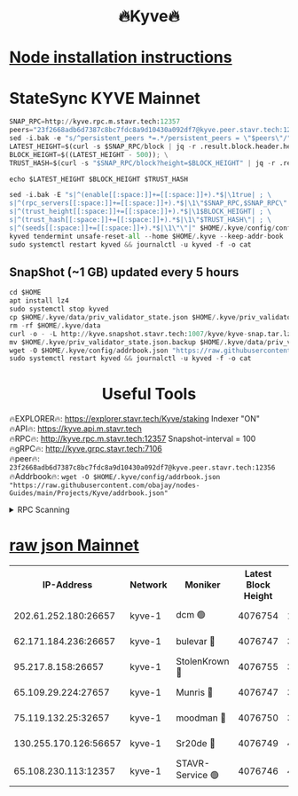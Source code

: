 <h1 align="center"> 🔥Kyve🔥</h1>

[Node installation instructions](https://github.com/obajay/nodes-Guides/tree/main/Projects/Kyve)
=
# StateSync KYVE Mainnet
```python
SNAP_RPC=http://kyve.rpc.m.stavr.tech:12357
peers="23f2668adb6d7387c8bc7fdc8a9d10430a092df7@kyve.peer.stavr.tech:12356"
sed -i.bak -e "s/^persistent_peers *=.*/persistent_peers = \"$peers\"/" $HOME/.kyve/config/config.toml
LATEST_HEIGHT=$(curl -s $SNAP_RPC/block | jq -r .result.block.header.height); \
BLOCK_HEIGHT=$((LATEST_HEIGHT - 500)); \
TRUST_HASH=$(curl -s "$SNAP_RPC/block?height=$BLOCK_HEIGHT" | jq -r .result.block_id.hash)

echo $LATEST_HEIGHT $BLOCK_HEIGHT $TRUST_HASH

sed -i.bak -E "s|^(enable[[:space:]]+=[[:space:]]+).*$|\1true| ; \
s|^(rpc_servers[[:space:]]+=[[:space:]]+).*$|\1\"$SNAP_RPC,$SNAP_RPC\"| ; \
s|^(trust_height[[:space:]]+=[[:space:]]+).*$|\1$BLOCK_HEIGHT| ; \
s|^(trust_hash[[:space:]]+=[[:space:]]+).*$|\1\"$TRUST_HASH\"| ; \
s|^(seeds[[:space:]]+=[[:space:]]+).*$|\1\"\"|" $HOME/.kyve/config/config.toml
kyved tendermint unsafe-reset-all --home $HOME/.kyve --keep-addr-book
sudo systemctl restart kyved && journalctl -u kyved -f -o cat
```

## SnapShot (~1 GB) updated every 5 hours
```python
cd $HOME
apt install lz4
sudo systemctl stop kyved
cp $HOME/.kyve/data/priv_validator_state.json $HOME/.kyve/priv_validator_state.json.backup
rm -rf $HOME/.kyve/data
curl -o - -L http://kyve.snapshot.stavr.tech:1007/kyve/kyve-snap.tar.lz4 | lz4 -c -d - | tar -x -C $HOME/.kyve --strip-components 2
mv $HOME/.kyve/priv_validator_state.json.backup $HOME/.kyve/data/priv_validator_state.json
wget -O $HOME/.kyve/config/addrbook.json "https://raw.githubusercontent.com/obajay/nodes-Guides/main/Projects/Kyve/addrbook.json"
sudo systemctl restart kyved && journalctl -u kyved -f -o cat
```

<h1 align="center"> Useful Tools</h1>

🔥EXPLORER🔥:     https://explorer.stavr.tech/Kyve/staking        Indexer "ON" \
🔥API🔥: 			 		https://kyve.api.m.stavr.tech \
🔥RPC🔥:          http://kyve.rpc.m.stavr.tech:12357	              Snapshot-interval = 100 \
🔥gRPC🔥:         http://kyve.grpc.stavr.tech:7106 \
🔥peer🔥:					`23f2668adb6d7387c8bc7fdc8a9d10430a092df7@kyve.peer.stavr.tech:12356` \
🔥Addrbook🔥:    ```wget -O $HOME/.kyve/config/addrbook.json "https://raw.githubusercontent.com/obajay/nodes-Guides/main/Projects/Kyve/addrbook.json"```

<details>
<summary>RPC Scanning</summary>

<h2 align="center"> We scan nodes in real time every 4 hours. And we provide the final result of RPC endpoints.
We cannot influence the operation of these nodes in any way. </h2>


```python
If Voting Power is higher than 0 --> then the Node is a validator of the network and may be subject to attack and be a potential threat to the chain.
```
```python
We marked such validators with a red symbol
```

</details>

[raw json Mainnet](https://rpc-check.kyvem.stavr.tech/kyvem/rpc-kyvem-result.json)
=



<table><tr><th>IP-Address</th><th>Network</th><th>Moniker</th><th>Latest Block Height</th><th>Earliest Block Height</th><th>Catching Up</th><th>Tx Index</th><th>Voting Power</th><th>Scan Time</th></tr><tr><td>202.61.252.180:26657</td><td>kyve-1</td><td>dcm 🟢</td><td>4076754</td><td>1</td><td>False</td><td>off</td><td>0</td><td>2023-12-17T03:56:27.283996661UTC</td></tr><tr><td>62.171.184.236:26657</td><td>kyve-1</td><td>bulevar 🔴</td><td>4076747</td><td>3383601</td><td>False</td><td>off</td><td>3031</td><td>2023-12-17T03:55:46.728690044UTC</td></tr><tr><td>95.217.8.158:26657</td><td>kyve-1</td><td>StolenKrown 🔴</td><td>4076755</td><td>3874001</td><td>False</td><td>on</td><td>8698</td><td>2023-12-17T03:56:37.957337999UTC</td></tr><tr><td>65.109.29.224:27657</td><td>kyve-1</td><td>Munris 🔴</td><td>4076747</td><td>3976747</td><td>False</td><td>off</td><td>31034</td><td>2023-12-17T03:55:49.112097661UTC</td></tr><tr><td>75.119.132.25:32657</td><td>kyve-1</td><td>moodman 🔴</td><td>4076750</td><td>3976750</td><td>False</td><td>off</td><td>7771</td><td>2023-12-17T03:56:04.465146003UTC</td></tr><tr><td>130.255.170.126:56657</td><td>kyve-1</td><td>Sr20de 🔴</td><td>4076749</td><td>4050301</td><td>False</td><td>off</td><td>943</td><td>2023-12-17T03:56:01.916345332UTC</td></tr><tr><td>65.108.230.113:12357</td><td>kyve-1</td><td>STAVR-Service 🟢</td><td>4076746</td><td>4075401</td><td>False</td><td>on</td><td>0</td><td>2023-12-17T03:55:42.212636914UTC</td></tr></table>
